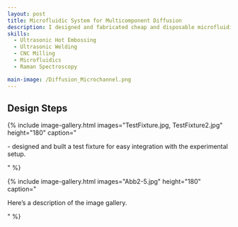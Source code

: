 ```yaml
---
layout: post
title: Microfluidic System for Multicomponent Diffusion
description: I designed and fabricated cheap and disposable microfluidic channels to simultaneously determine all diffusion coefficients in liquid mixtures containing two or more substances. 
skills: 
  - Ultrasonic Hot Embossing
  - Ultrasonic Welding
  - CNC Milling
  - Microfluidics
  - Raman Spectroscopy

main-image: /Diffusion_Microchannel.png
---
```


## Design Steps

{% include image-gallery.html images="TestFixture.jpg, TestFixture2.jpg" height="180" caption="<p>- designed and built a test fixture for easy integration with the experimental setup.</p>" %}

{% include image-gallery.html images="Abb2-5.jpg" height="180" caption="<p>Here’s a description of the image gallery.<p>" %}


<!--- designed and fabricated molds for ultrasonic hot embossing
- used ultrasonic hot embossing and ultrasonic welding to create the microchannels
- integrated CNC-milled aluminum inlays for temperature control via Joule heating
- designed and built a test fixture for easy integration with the experimental setup
- used Raman spectroscopy to evaluate the performance of the diffusion experiments
-->

